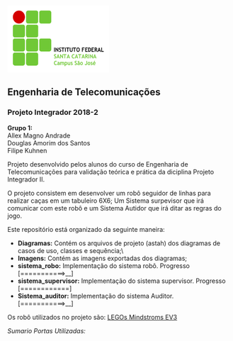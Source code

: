 
<img src="imagens/LogoIFSCCampusSJ.png" alt="IFSC" width="230" height="150"/>

## Engenharia de Telecomunicações
### Projeto Integrador 2018-2

**Grupo 1:**   
Allex Magno Andrade \
Douglas Amorim dos Santos \
Filipe Kuhnen

Projeto desenvolvido pelos alunos do curso de Engenharia de Telecomunicações
para validação teórica e prática da diciplina Projeto Integrador II.

O projeto consistem em desenvolver um robô seguidor de linhas para realizar
caças em um tabuleiro 6X6; Um Sistema surpevisor que irá comunicar com este robô e
um Sistema Autidor que irá ditar as regras do jogo.

Este repositório está organizado da seguinte maneira: 
* __Diagramas:__ Contém os arquivos de projeto (astah) dos diagramas de casos de uso, classes e sequência;\
* __Imagens:__ Contém as imagens exportadas dos diagramas; 
* __sistema_robo:__ Implementação do sistema robô. Progresso [===========>__] 
* __sistema_supervisor:__ Implementação do sistema supervisor. Progresso [============] 
* __Sistema_auditor:__ Implementação do sistema Auditor. [===========>__] 

Os robô utilizados no projeto são: [LEGOs Mindstroms
EV3](https://www.lego.com/en-us/mindstorms/products/mindstorms-ev3-31313)

*Sumario Portas Utilizadas:*
